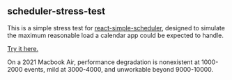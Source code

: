 ## scheduler-stress-test

This is a simple stress test for [react-simple-scheduler](https://github.com/Cubified/react-simple-scheduler), designed to simulate the maximum reasonable load a calendar app could be expected to handle.

[Try it here.](https://cubified.github.io/scheduler-stress-test)

On a 2021 Macbook Air, performance degradation is nonexistent at 1000-2000 events, mild at 3000-4000, and unworkable beyond 9000-10000.
